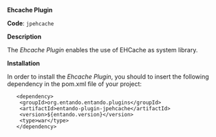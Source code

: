 **Ehcache Plugin**

**Code**: ```jpehcache```

**Description**

The _Ehcache Plugin_ enables the use of EHCache as system library.

**Installation**

In order to install the _Ehcache Plugin_, you should to insert the following dependency in the pom.xml file of your project:

```
   <dependency>
	<groupId>org.entando.entando.plugins</groupId>
	<artifactId>entando-plugin-jpehcache</artifactId>
	<version>${entando.version}</version>
	<type>war</type>
   </dependency>
```


